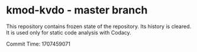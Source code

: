 # kmod-kvdo - master branch

This repository contains frozen state of the repository.
Its history is cleared. It is used only for static code
analysis with Codacy.

Commit Time: 1707459071